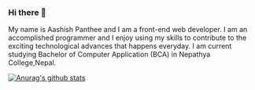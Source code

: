 ### Hi there 👋
My name is Aashish Panthee and I am a front-end web developer. I am an accomplished programmer and I enjoy using my skills to contribute to the exciting technological advances that happens everyday. I am current studying Bachelor of Computer Application (BCA) in Nepathya College,Nepal.

[![Anurag's github stats](https://github-readme-stats.vercel.app/api?username=aashishpanthee)](https://github.com/aashishpanthee/github-readme-stats)

